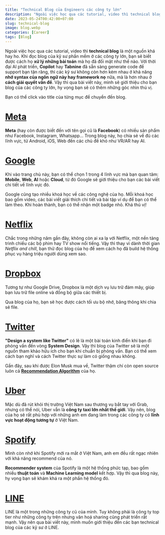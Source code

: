 ```yaml
---
title: "Technical Blog của Engineers các công ty lớn"
description: "Ngoài việc học qua các tutorial, video thì technical blog là một nguồn khá hay ho. Khi đọc blog của kỹ sư phần mềm ở các công ty lớn, bạn sẽ biết được cách họ xử lý những bài toán mà họ đã đối mặt như thế nào."
date: 2023-05-24T00:42:00+07:00
slug: technical-blog
image: blog.webp
categories: [Career]
tags: [Blog]
---
```


Ngoài việc học qua các tutorial, video thì **technical blog** là một nguồn khá hay ho. Khi đọc blog của kỹ sư phần mềm ở các công ty lớn, bạn sẽ biết được cách họ **xử lý những bài toán** mà họ đã đối mặt như thế nào. Với thời đại AI phát triển, **Copilot** hay **Tabnine** đã sẵn sàng generate code để support bạn tận răng, thì các kỹ sư không còn hơn kém nhau ở khả năng **nhớ syntax của ngôn ngữ này hay framework nọ** nữa, mà là hơn nhau ở **cách giải quyết vấn đề**. Vậy thì qua bài viết này, mình sẽ giới thiệu cho bạn blog của các công ty lớn, hy vọng bạn sẽ có thêm những góc nhìn thú vị.

Bạn có thể click vào title của từng mục để chuyển đến blog.

# [Meta](https://engineering.fb.com)

**Meta** (hay còn được biết đến với tên gọi cũ là **Facebook**) có nhiều sản phẩm như Facebook, Instagram, Whatsapp... Trong blog này, họ chia sẻ về đủ các lĩnh vực, từ Android, iOS, Web đến các chủ đề khó như VR/AR hay AI.

# [Google](https://developers.google.com)

Khi vào trang chủ này, bạn có thể chọn 1 trong 4 lĩnh vực mà bạn quan tâm: **Mobile**, **Web**, **AI** hoặc **Cloud**, từ đó Google sẽ giới thiệu cho bạn các bài viết chi tiết về lĩnh vực đó.

Google cũng tạo nhiều khoá học về các công nghệ của họ. Mỗi khoá học bao gồm video, các bài viết giải thích chi tiết và bài tập ví dụ để bạn có thể làm theo. Khi hoàn thành, bạn có thể nhận một badge nhỏ. Khá thú vị!

# [Netflix](https://netflixtechblog.com)

Chắc trong những năm gần đây, không còn ai xa lạ với Netflix, một nền tảng trình chiếu các bộ phim hay TV show nổi tiếng. Vậy thì thay vì dành thời gian *Netflix and chill*, bạn thử đọc blog của họ để xem cách họ đã build hệ thống phục vụ hàng triệu người dùng xem sao.

# [Dropbox](https://dropbox.tech)

Tương tự như Google Drive, Dropbox là một dịch vụ lưu trữ đám mây, giúp bạn lưu trữ file online và đồng bộ giữa các thiết bị.

Qua blog của họ, bạn sẽ học được cách tối ưu bộ nhớ, băng thông khi chia sẻ file.

# [Twitter](https://blog.twitter.com/engineering/en_us)

**"Design a system like Twitter"** có lẽ là một bài toán kinh điển khi bạn đi phỏng vấn đến vòng **System Design**. Vậy thì blog của Twitter sẽ là một nguồn tham khảo hữu ích cho bạn khi chuẩn bị phỏng vấn. Bạn có thể xem cách bạn nghĩ và cách Twitter thực sự làm có giống nhau không.

Gần đây, sau khi được Elon Musk mua về, Twitter thậm chí còn open source luôn cả [**Recommendation Algorithm**](https://github.com/twitter/the-algorithm) của họ.

# [Uber](https://www.uber.com/en-IN/blog/engineering)

Mặc dù đã rút khỏi thị trường Việt Nam sau thương vụ bắt tay với Grab, nhưng có thể nói, Uber vẫn là **công ty taxi lớn nhất thế giới**. Vậy nên, blog của họ sẽ rất phù hợp với những anh em đang làm trong các công ty có **lĩnh vực hoạt động tương tự** ở Việt Nam.

# [Spotify](https://engineering.atspotify.com)

Mình còn nhớ khi Spotify mới ra mắt ở Việt Nam, anh em đều rất ngạc nhiên với khả năng recommend của nó.

**Recommender system** của Spotify là một hệ thống phức tạp, bao gồm nhiều **thuật toán** và **Machine Learning model** kết hợp. Vậy thì qua blog này, hy vọng bạn sẽ khám khá ra một phần hệ thống đó.

# [LINE](https://engineering.linecorp.com/en/blog)

LINE là một trong những công ty cũ của mình. Tuy không phải là công ty top tier như những công ty trên nhưng văn hoá sharing cũng phát triển rất mạnh. Vậy nên qua bài viết này, mình muốn giới thiệu đến các bạn technical blog của các kỹ sư ở LINE.
